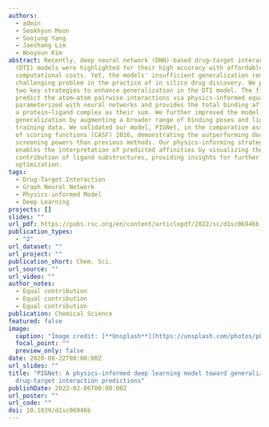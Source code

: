 ```yaml
---
authors:
  - admin
  - Seokhyun Moon
  - Soojung Yang
  - Jaechang Lim
  - Wooyoun Kim
abstract: Recently, deep neural network (DNN)-based drug–target interaction
  (DTI) models were highlighted for their high accuracy with affordable
  computational costs. Yet, the models' insufficient generalization remains a
  challenging problem in the practice of in silico drug discovery. We propose
  two key strategies to enhance generalization in the DTI model. The first is to
  predict the atom–atom pairwise interactions via physics-informed equations
  parameterized with neural networks and provides the total binding affinity of
  a protein–ligand complex as their sum. We further improved the model
  generalization by augmenting a broader range of binding poses and ligands to
  training data. We validated our model, PIGNet, in the comparative assessment
  of scoring functions (CASF) 2016, demonstrating the outperforming docking and
  screening powers than previous methods. Our physics-informing strategy also
  enables the interpretation of predicted affinities by visualizing the
  contribution of ligand substructures, providing insights for further ligand
  optimization.
tags:
  - Drug-Target Interaction
  - Graph Neural Network
  - Physics-informed Model
  - Deep Learning
projects: []
slides: ""
url_pdf: https://pubs.rsc.org/en/content/articlepdf/2022/sc/d1sc06946b
publication_types:
  - "2"
url_dataset: ""
url_project: ""
publication_short: Chem. Sci.
url_source: ""
url_video: ""
author_notes:
  - Equal contribution
  - Equal contribution
  - Equal contribution
publication: Chemical Science
featured: false
image:
  caption: "Image credit: [**Unsplash**](https://unsplash.com/photos/pLCdAaMFLTE)"
  focal_point: ""
  preview_only: false
date: 2020-08-22T00:00:00Z
url_slides: ""
title: "PIGNet: A physics-informed deep learning model toward generalized
  drug-target interaction predictions"
publishDate: 2022-02-06T00:00:00Z
url_poster: ""
url_code: ""
doi: 10.1039/d1sc06946b
---
```

